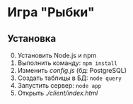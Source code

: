 # Игра "Рыбки"

## Установка

0. Установить Node.js и npm
0. Выполнить команду: `npm install`
0. Изменить *config.js* (бд: PostgreSQL)
0. Создать таблицы в БД: `node query`
0. Запустить сервер: `node app` 
0. Открыть *./client/index.html*
